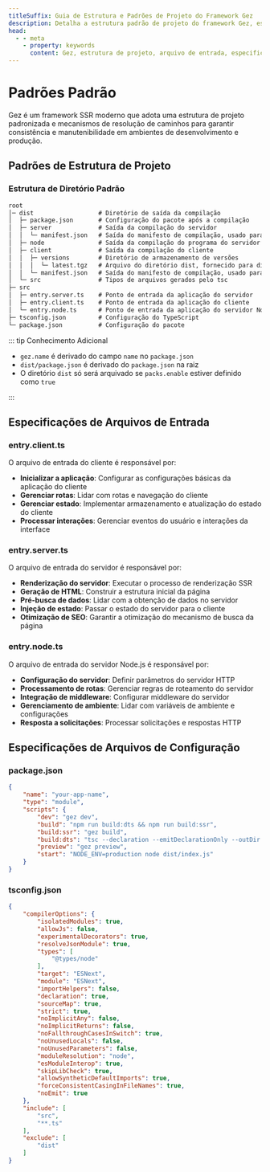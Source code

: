 ```yaml
---
titleSuffix: Guia de Estrutura e Padrões de Projeto do Framework Gez
description: Detalha a estrutura padrão de projeto do framework Gez, especificações de arquivos de entrada e configurações, ajudando desenvolvedores a construir aplicações SSR padronizadas e de fácil manutenção.
head:
  - - meta
    - property: keywords
      content: Gez, estrutura de projeto, arquivo de entrada, especificações de configuração, framework SSR, TypeScript, padrões de projeto, padrões de desenvolvimento
---
```


# Padrões Padrão

Gez é um framework SSR moderno que adota uma estrutura de projeto padronizada e mecanismos de resolução de caminhos para garantir consistência e manutenibilidade em ambientes de desenvolvimento e produção.

## Padrões de Estrutura de Projeto

### Estrutura de Diretório Padrão

```txt
root
│─ dist                  # Diretório de saída da compilação
│  ├─ package.json       # Configuração do pacote após a compilação
│  ├─ server             # Saída da compilação do servidor
│  │  └─ manifest.json   # Saída do manifesto de compilação, usado para gerar importmap
│  ├─ node               # Saída da compilação do programa do servidor Node
│  ├─ client             # Saída da compilação do cliente
│  │  ├─ versions        # Diretório de armazenamento de versões
│  │  │  └─ latest.tgz   # Arquivo do diretório dist, fornecido para distribuição de pacotes
│  │  └─ manifest.json   # Saída do manifesto de compilação, usado para gerar importmap
│  └─ src                # Tipos de arquivos gerados pelo tsc
├─ src
│  ├─ entry.server.ts    # Ponto de entrada da aplicação do servidor
│  ├─ entry.client.ts    # Ponto de entrada da aplicação do cliente
│  └─ entry.node.ts      # Ponto de entrada da aplicação do servidor Node
├─ tsconfig.json         # Configuração do TypeScript
└─ package.json          # Configuração do pacote
```

::: tip Conhecimento Adicional
- `gez.name` é derivado do campo `name` no `package.json`
- `dist/package.json` é derivado do `package.json` na raiz
- O diretório `dist` só será arquivado se `packs.enable` estiver definido como `true`

:::

## Especificações de Arquivos de Entrada

### entry.client.ts
O arquivo de entrada do cliente é responsável por:
- **Inicializar a aplicação**: Configurar as configurações básicas da aplicação do cliente
- **Gerenciar rotas**: Lidar com rotas e navegação do cliente
- **Gerenciar estado**: Implementar armazenamento e atualização do estado do cliente
- **Processar interações**: Gerenciar eventos do usuário e interações da interface

### entry.server.ts
O arquivo de entrada do servidor é responsável por:
- **Renderização do servidor**: Executar o processo de renderização SSR
- **Geração de HTML**: Construir a estrutura inicial da página
- **Pré-busca de dados**: Lidar com a obtenção de dados no servidor
- **Injeção de estado**: Passar o estado do servidor para o cliente
- **Otimização de SEO**: Garantir a otimização do mecanismo de busca da página

### entry.node.ts
O arquivo de entrada do servidor Node.js é responsável por:
- **Configuração do servidor**: Definir parâmetros do servidor HTTP
- **Processamento de rotas**: Gerenciar regras de roteamento do servidor
- **Integração de middleware**: Configurar middleware do servidor
- **Gerenciamento de ambiente**: Lidar com variáveis de ambiente e configurações
- **Resposta a solicitações**: Processar solicitações e respostas HTTP

## Especificações de Arquivos de Configuração

### package.json

```json title="package.json"
{
    "name": "your-app-name",
    "type": "module",
    "scripts": {
        "dev": "gez dev",
        "build": "npm run build:dts && npm run build:ssr",
        "build:ssr": "gez build",
        "build:dts": "tsc --declaration --emitDeclarationOnly --outDir dist/src",
        "preview": "gez preview",
        "start": "NODE_ENV=production node dist/index.js"
    }
}
```

### tsconfig.json

```json title="tsconfig.json"
{
    "compilerOptions": {
        "isolatedModules": true,
        "allowJs": false,
        "experimentalDecorators": true,
        "resolveJsonModule": true,
        "types": [
            "@types/node"
        ],
        "target": "ESNext",
        "module": "ESNext",
        "importHelpers": false,
        "declaration": true,
        "sourceMap": true,
        "strict": true,
        "noImplicitAny": false,
        "noImplicitReturns": false,
        "noFallthroughCasesInSwitch": true,
        "noUnusedLocals": false,
        "noUnusedParameters": false,
        "moduleResolution": "node",
        "esModuleInterop": true,
        "skipLibCheck": true,
        "allowSyntheticDefaultImports": true,
        "forceConsistentCasingInFileNames": true,
        "noEmit": true
    },
    "include": [
        "src",
        "**.ts"
    ],
    "exclude": [
        "dist"
    ]
}
```